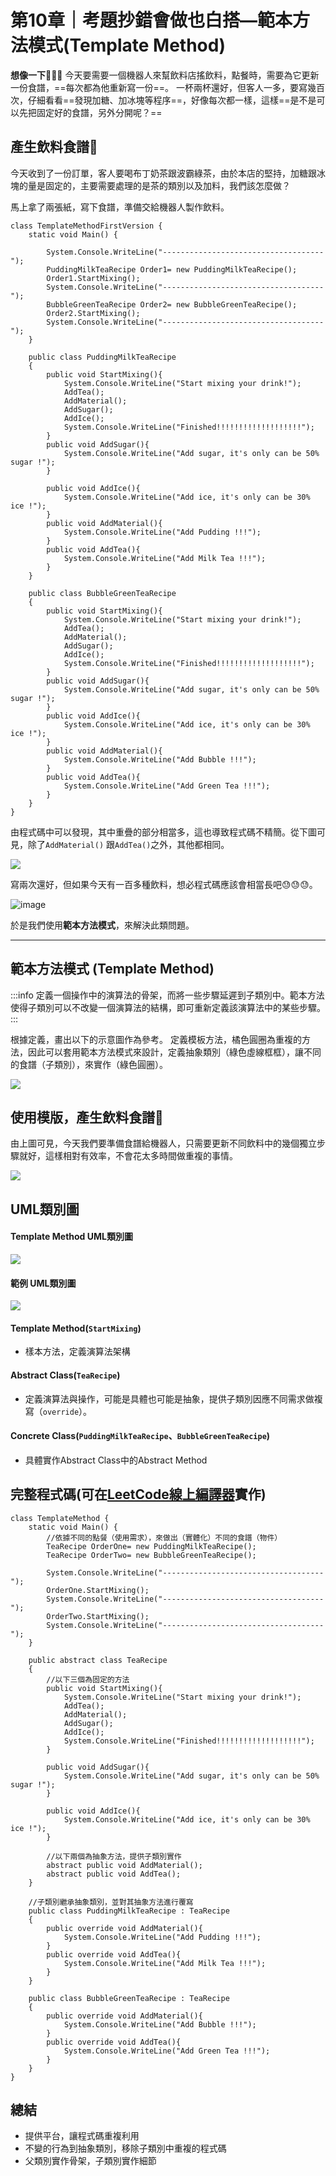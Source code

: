 第10章｜考題抄錯會做也白搭—範本方法模式(Template Method)
===

**想像一下🤔🤔🤔**
今天要需要一個機器人來幫飲料店搖飲料，點餐時，需要為它更新一份食譜，==每次都為他重新寫一份==。
一杯兩杯還好，但客人一多，要寫幾百次，仔細看看==發現加糖、加冰塊等程序==，好像每次都一樣，這樣==是不是可以先把固定好的食譜，另外分開呢？==


產生飲料食譜🍹
---
今天收到了一份訂單，客人要喝布丁奶茶跟波霸綠茶，由於本店的堅持，加糖跟冰塊的量是固定的，主要需要處理的是茶的類別以及加料，我們該怎麼做？

馬上拿了兩張紙，寫下食譜，準備交給機器人製作飲料。
```csharp=
class TemplateMethodFirstVersion {
    static void Main() {
        
        System.Console.WriteLine("------------------------------------");
        PuddingMilkTeaRecipe Order1= new PuddingMilkTeaRecipe();
        Order1.StartMixing();
        System.Console.WriteLine("------------------------------------");
        BubbleGreenTeaRecipe Order2= new BubbleGreenTeaRecipe();
        Order2.StartMixing();
        System.Console.WriteLine("------------------------------------");       
    }
    
    public class PuddingMilkTeaRecipe
    {
        public void StartMixing(){
            System.Console.WriteLine("Start mixing your drink!");
            AddTea();
            AddMaterial();
            AddSugar();
            AddIce();
            System.Console.WriteLine("Finished!!!!!!!!!!!!!!!!!!!");
        }
        public void AddSugar(){
            System.Console.WriteLine("Add sugar, it's only can be 50% sugar !");
        }
           
        public void AddIce(){
            System.Console.WriteLine("Add ice, it's only can be 30% ice !");
        }
        public void AddMaterial(){
            System.Console.WriteLine("Add Pudding !!!");
        }
        public void AddTea(){
            System.Console.WriteLine("Add Milk Tea !!!");
        }
    }
    
    public class BubbleGreenTeaRecipe
    {
        public void StartMixing(){
            System.Console.WriteLine("Start mixing your drink!");
            AddTea();
            AddMaterial();
            AddSugar();
            AddIce();
            System.Console.WriteLine("Finished!!!!!!!!!!!!!!!!!!!");
        }    
        public void AddSugar(){
            System.Console.WriteLine("Add sugar, it's only can be 50% sugar !");
        }        
        public void AddIce(){
            System.Console.WriteLine("Add ice, it's only can be 30% ice !");
        }
        public void AddMaterial(){
            System.Console.WriteLine("Add Bubble !!!");
        }
        public void AddTea(){
            System.Console.WriteLine("Add Green Tea !!!");
        }
    }    
}
```

由程式碼中可以發現，其中重疊的部分相當多，這也導致程式碼不精簡。從下圖可見，除了`AddMaterial()` 跟`AddTea()`之外，其他都相同。

![](https://i.imgur.com/KVDH5W3.png)

寫兩次還好，但如果今天有一百多種飲料，想必程式碼應該會相當長吧😓😓😓。


![image](https://media.giphy.com/media/23BST5FQOc8k8/source.gif)


於是我們使用**範本方法模式**，來解決此類問題。


---

**範本方法模式 (Template Method)**
---
:::info
定義一個操作中的演算法的骨架，而將一些步驟延遲到子類別中。範本方法使得子類別可以不改變一個演算法的結構，即可重新定義該演算法中的某些步驟。
:::

根據定義，畫出以下的示意圖作為參考。
定義模板方法，橘色圓圈為重複的方法，因此可以套用範本方法模式來設計，定義抽象類別（綠色虛線框框），讓不同的食譜（子類別），來實作（綠色圓圈）。

![](https://i.imgur.com/0Xrlzpg.png)


使用模版，產生飲料食譜🍹
---
由上圖可見，今天我們要準備食譜給機器人，只需要更新不同飲料中的幾個獨立步驟就好，這樣相對有效率，不會花太多時間做重複的事情。

![](https://i.imgur.com/GvdzAGf.png)



UML類別圖
---
#### Template Method UML類別圖
![](https://i.imgur.com/7MSpgnE.png)

#### 範例 UML類別圖

![](https://i.imgur.com/9c1MPpZ.png)
 
#### Template Method(`StartMixing`)
* 樣本方法，定義演算法架構

#### Abstract Class(`TeaRecipe`)
* 定義演算法與操作，可能是具體也可能是抽象，提供子類別因應不同需求做複寫（`override`）。

#### Concrete Class(`PuddingMilkTeaRecipe`、`BubbleGreenTeaRecipe`)
* 具體實作Abstract Class中的Abstract Method


完整程式碼(可在[LeetCode線上編譯器](https://leetcode.com/playground/)實作)
---
```csharp=
class TemplateMethod {
    static void Main() {
        //依據不同的點餐（使用需求），來做出（實體化）不同的食譜（物件）
        TeaRecipe OrderOne= new PuddingMilkTeaRecipe();
        TeaRecipe OrderTwo= new BubbleGreenTeaRecipe();

        System.Console.WriteLine("------------------------------------");
        OrderOne.StartMixing();
        System.Console.WriteLine("------------------------------------");
        OrderTwo.StartMixing();
        System.Console.WriteLine("------------------------------------");
    }
    
    public abstract class TeaRecipe
    {       
        //以下三個為固定的方法
        public void StartMixing(){
            System.Console.WriteLine("Start mixing your drink!");
            AddTea();
            AddMaterial();
            AddSugar();
            AddIce();
            System.Console.WriteLine("Finished!!!!!!!!!!!!!!!!!!!");
        }
        
        public void AddSugar(){
            System.Console.WriteLine("Add sugar, it's only can be 50% sugar !");
        }
           
        public void AddIce(){
            System.Console.WriteLine("Add ice, it's only can be 30% ice !");
        }
      
        //以下兩個為抽象方法，提供子類別實作
        abstract public void AddMaterial();
        abstract public void AddTea();       
    }
       
    //子類別繼承抽象類別，並對其抽象方法進行覆寫
    public class PuddingMilkTeaRecipe : TeaRecipe
    {
        public override void AddMaterial(){
            System.Console.WriteLine("Add Pudding !!!");
        }
        public override void AddTea(){
            System.Console.WriteLine("Add Milk Tea !!!");
        }
    }
    
    public class BubbleGreenTeaRecipe : TeaRecipe
    {
        public override void AddMaterial(){
            System.Console.WriteLine("Add Bubble !!!");
        }
        public override void AddTea(){
            System.Console.WriteLine("Add Green Tea !!!");
        }
    }  
}
```

 
總結
---
* 提供平台，讓程式碼重複利用
* 不變的行為到抽象類別，移除子類別中重複的程式碼
* 父類別實作骨架，子類別實作細節

